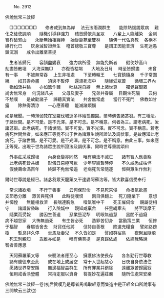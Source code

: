 ﻿　　No. 2912

佛說無常三啟經

　□□□□□□□　　修者咸到無為岸
　法云法雨潤群生　　能除熱惱蠲眾病
　難化之徒使調順　　隨機引導非強力
　稽首歸依真圣眾　　八輩上人能離染
　金剛智杵破邪山　　永斷無始相纏縛
　始從鹿苑至雙林　　隨佛一代弘真教
　各稱本緣行化已　　灰身滅智證無生
　稽首總敬三寶尊　　是謂正因能普濟
　生死迷愚鎮沉溺　　咸令出離至菩提　

　生者皆歸死　　容顏盡變衰　　強力病所侵
　無能免斯者　　假使妙高山　　劫盡皆散壞
　大海深無□　　亦復皆枯竭　　大地及日月
　時至皆歸盡　　未曾有一事　　不被無常吞
　上生非相處　　下至轉輪王　　七寶鎮隨身
　千子常圍繞　　如其壽命盡　　須臾不暫停
　還漂死海中　　隨緣受眾苦　　循環三界內
　猶如汲井輪　　亦如蠶作繭　　吐絲還自縛
　無上諸世尊　　獨覺聲聞眾　　尚舍無常身
　何況諸凡夫　　父母及妻子　　兄弟并眷屬
　目觀生死隔　　云何不愁嘆　　是故勸諸子
　諦聽真實法　　共舍無常處　　當行不死門
　佛教如甘露　　除熱得清涼　　一心應善聽
　能滅諸煩惱　

如是我聞。一時薄伽梵在室羅伐城逝多林給孤獨園。爾時佛告諸苾芻。有三種法。于諸世間。是不可愛。是不光澤。是不可念。是不稱意。何者為三。謂老病死。汝諸苾芻。此老病死。于諸世間。實不可愛。實不光澤。實不可念。實不稱意。若老病死世間無者。如來應正等覺不出于世為諸眾生說所證法及調伏事。是故應知此老病死。于諸世間。是不可愛。是不光澤。是不可念。是不稱意。由此三事。如來應正等覺。出現于世為諸眾生說所證法及調伏事。爾時世尊重說頌曰

　外事莊采咸歸壞　　內身衰變亦同然
　唯有勝法不滅亡　　諸有智人應善察
　此老病死皆共嫌　　形儀丑惡極可厭
　少年容貌暫時停　　不久咸悉成枯悴
　假使壽命滿百年　　終歸不免無常逼
　老病死苦常隨逐　　恒與眾生作無利　

爾時世尊說是經已。諸苾芻眾天龍藥叉干達婆阿蘇洛等。皆大歡喜信受奉行

　常求諸欲境　　不行于善事　　云何保形命
　不見死來侵　　命根氣欲盡　　支節悉分離
　眾苦與死俱　　此時徒嘆恨　　兩目俱翻上
　死刀隨業下　　意想并慞惶　　無能相救濟
　長喘連胸急　　噎氣喉中干　　死王催伺命
　親屬徒相守　　諸識皆昏昧　　行入險城中
　親知咸棄舍　　任黑繩牽去　　將至琰摩王
　隨業而受報　　勝因生善道　　惡業墮泥犁
　明眼無過慧　　黑闇不過癡　　病不越怨家
　大怖無過死　　有生皆必死　　造罪苦忉身
　當勤策三業　　恒修于福智　　眷屬皆舍去
　財貨任他將　　但持自善根　　險道充糧食
　譬如路傍樹　　暫息非久停　　車馬及妻兒
　不久皆如是　　譬如群宿鳥　　夜聚旦隨飛
　死去別親知　　乖離亦如是　　唯有佛菩提
　是真歸依處　　依經我略說　　智者善應思　

　天阿蘇羅藥叉等　　來聽法者應至心
　擁護佛法使長存　　各各勤行世尊教
　諸有聽徒來至此　　或在地上或居空
　常于人世起慈心　　日夜自身依法住
　愿諸世界常安隱　　無邊福智益群生
　所有罪業并銷除　　遠離眾苦歸圓寂
　恒用戒香涂瑩體　　常持定服以資身
　菩提妙花遍莊嚴　　隨所住處常安樂　

佛說無常三啟經一卷(初后贊嘆乃是尊者馬鳴取經意而集造中是正經金口所說事有三開故云三啟也)
